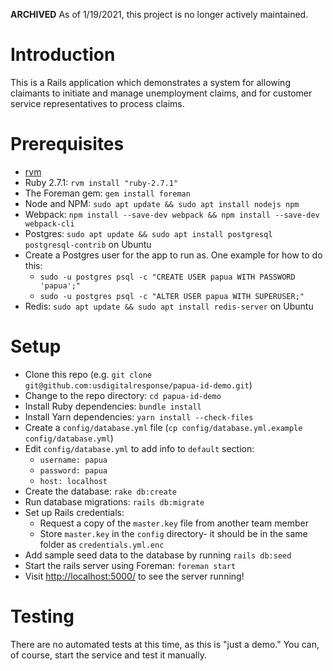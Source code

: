 **ARCHIVED**
As of 1/19/2021, this project is no longer actively maintained.

# Introduction

This is a Rails application which demonstrates a system for allowing claimants to initiate and manage unemployment claims, and for customer service representatives to process claims.

# Prerequisites

* [rvm](https://rvm.io/)
* Ruby 2.7.1: `rvm install "ruby-2.7.1"`
* The Foreman gem: `gem install foreman`
* Node and NPM: `sudo apt update && sudo apt install nodejs npm`
* Webpack: `npm install --save-dev webpack && npm install --save-dev webpack-cli`
* Postgres: `sudo apt update && sudo apt install postgresql postgresql-contrib` on Ubuntu
* Create a Postgres user for the app to run as.  One example for how to do this:
	* `sudo -u postgres psql -c "CREATE USER papua WITH PASSWORD 'papua';"`
	* `sudo -u postgres psql -c "ALTER USER papua WITH SUPERUSER;"`
* Redis: `sudo apt update && sudo apt install redis-server` on Ubuntu

# Setup

* Clone this repo (e.g. `git clone git@github.com:usdigitalresponse/papua-id-demo.git`)
* Change to the repo directory: `cd papua-id-demo`
* Install Ruby dependencies: `bundle install`
* Install Yarn dependencies: `yarn install --check-files`
* Create a `config/database.yml` file (`cp config/database.yml.example config/database.yml`)
* Edit `config/database.yml` to add info to `default` section:
	* `username: papua`
	* `password: papua`
	* `host: localhost`
* Create the database: `rake db:create`
* Run database migrations: `rails db:migrate`
* Set up Rails credentials:
	* Request a copy of the `master.key` file from another team member
	* Store `master.key` in the `config` directory- it should be in the same folder as `credentials.yml.enc`
* Add sample seed data to the database by running `rails db:seed`
* Start the rails server using Foreman: `foreman start`
* Visit [http://localhost:5000/](http://localhost:5000/) to see the server running!

# Testing

There are no automated tests at this time, as this is "just a demo."  You can, of course, start the service and test it manually.
